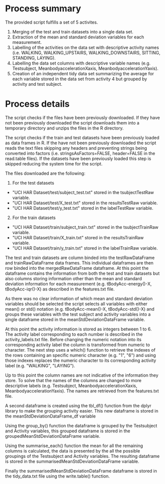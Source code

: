 # Process summary

The provided script fulfills a set of 5 activites.

1. Merging of the test and train datasets into a single data set.
2. Extraction  of the mean and standard deviation variables for each measurement. 
3. Labelling of the activities on the data set with descriptive activity names (i.e. WALKING, WALKING_UPSTAIRS, WALKING_DOWNSTAIRS, SITTING, STANDING, LAYING).
4. Labelling the data set columns with descriptive variable names (e.g. Testsubject, MeanbodyaccelerationXaxis, MeanbodyaccelerationYaxis).
5. Creation of an independent tidy data set summarizing the average for each variable stored in the data set from activity 4 but grouped by activity and test subject.

# Process details

The script checks if the files have been previously downloaded. If they have not been previously downloaded the script downloads them into a temporary directory and unzips the files in the R directory.

The script checks if the train and test datasets have been previously loaded as data frames in R. If the have not been previously downloaded the script reads the text files skipping any headers and preventing strings being converted into factors (i.e. stringsAsFactors=FALSE, header=FALSE in the read.table files). If the datasets have been previously loaded this step is skipped reducing the system time for the script.

The files downloaded are the following:

1. For the test datasets

  * "UCI HAR Dataset/test/subject_test.txt" stored in the tsubjectTestRaw variable.
  * "UCI HAR Dataset/test/X_test.txt" stored in the resultsTestRaw variable.
  * "UCI HAR Dataset/test/y_test.txt" stored in the labelTestRaw variable.
  
2. For the train datasets

  * "UCI HAR Dataset/train/subject_train.txt" stored in the tsubjectTrainRaw variable.
  * "UCI HAR Dataset/train/X_train.txt" stored in the resultsTrainRaw variable.
  * "UCI HAR Dataset/train/y_train.txt" stored in the labelTrainRaw variable.
  
The test and train datasets are column binded into the testRawDataFrame and trainRawDataFrame data frames. This individual dataframes are then row binded into the mergedRawDataFrame dataframe. At this point the dataframe contains the information from both the test and train datasets but also columns storing information other than the mean and standard deviation information for each measurement (e.g. tBodyAcc-energy()-X, tBodyAcc-iqr()-X) as described in the features.txt file.

As there was no clear information of which mean and standard deviation variables should be selected the script selects all variables with either mean() or std() notation (e.g. tBodyAcc-mean()-X, tBodyAcc-std()-X) and groups these variables with the test subject and activity variables into a single dataframe stored in the meanStdDeviationDataFrame variable.

At this point the activity information is stored as integers between 1 to 6. The activity label corresponding to each number is described in the activity_labels.txt file. Before changing the numeric notation into its corresponding activity label the column is transformed from numeric to character. The next step uses a which() function to retrieve the indexes of the rows containing an specific numeric character (e.g. "1", "6") and using those indexes replaces the numeric character to its corresponding activity label (e.g. "WALKING", "LAYING").

Up to this point the column names are not indicative of the information they store. To solve that the names of the columns are changed to more descriptive labels (e.g. Testsubject, MeanbodyaccelerationXaxis, MeanbodyaccelerationYaxis). The names are retrieved from the features.txt file.

A second dataframe is created using the tbl_df() function from the dplyr library to make the grouping activity easier. This new dataframe is stored in the meanStdDeviationDataFrame_df variable

Using the group_by() function the dataframe is grouped by the Testsubject and Activity variables, this grouped dataframe is stored in the groupedMeanStdDeviationDataFrame variable.

Using the summarise_each() function the mean for all the remaining columns is calculated, the data is presented by the all the possible groupings of the Testsubject and Activity variables. The resulting dataframe is stored in the summarisedMeanStdDeviationDataFrame variable.

Finally the summarisedMeanStdDeviationDataFrame dataframe is stored in the tidy_data.txt file using the write.table() function.



 